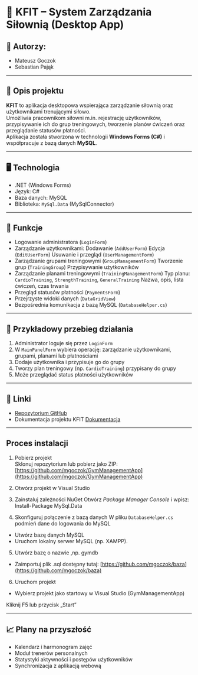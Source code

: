 # 💪 KFIT – System Zarządzania Siłownią (Desktop App)

## 👥 Autorzy:
- Mateusz Goczok  
- Sebastian Pająk  

---

## 🧾 Opis projektu

**KFIT** to aplikacja desktopowa wspierająca zarządzanie siłownią oraz użytkownikami trenującymi siłowo.  
Umożliwia pracownikom siłowni m.in. rejestrację użytkowników, przypisywanie ich do grup treningowych, tworzenie planów ćwiczeń oraz przeglądanie statusów płatności.  
Aplikacja została stworzona w technologii **Windows Forms (C#)** i współpracuje z bazą danych **MySQL**.

---

## 🖥️ Technologia

- .NET (Windows Forms)  
- Język: C#  
- Baza danych: MySQL  
- Biblioteka: `MySql.Data` (MySqlConnector)

---

## 🔧 Funkcje

-  Logowanie administratora (`LoginForm`)
-  Zarządzanie użytkownikami:
   Dodawanie (`AddUserForm`)
   Edycja (`EditUserForm`)
   Usuwanie i przegląd (`UserManagementForm`)
-  Zarządzanie grupami treningowymi (`GroupManagementForm`)
   Tworzenie grup (`TrainingGroup`)
   Przypisywanie użytkowników
-  Zarządzanie planami treningowymi (`TrainingManagementForm`)
   Typ planu: `CardioTraining`, `StrengthTraining`, `GeneralTraining`
   Nazwa, opis, lista ćwiczeń, czas trwania
-  Przegląd statusów płatności (`PaymentsForm`)
-  Przejrzyste widoki danych (`DataGridView`)
-  Bezpośrednia komunikacja z bazą MySQL (`DatabaseHelper.cs`)


---

## 📌 Przykładowy przebieg działania

1. Administrator loguje się przez `LoginForm`
2. W `MainPanelForm` wybiera operację: zarządzanie użytkownikami, grupami, planami lub płatnościami
3. Dodaje użytkownika i przypisuje go do grupy
4. Tworzy plan treningowy (np. `CardioTraining`) przypisany do grupy
5. Może przeglądać status płatności użytkowników

---

## 📎 Linki

- [Repozytorium GitHub](https://github.com/mgoczok/GymManagementApp)  
- Dokumentacja projektu KFIT [Dokumentacja](https://docs.google.com/document/d/1MdDYTozUvKZkoMoNhbUP1GgWAnoxanYu/edit?usp=sharing&ouid=115259876342809122980&rtpof=true&sd=true)


---

## Proces instalacji

1. Pobierz projekt  
   Sklonuj repozytorium lub pobierz jako ZIP:  
   [https://github.com/mgoczok/GymManagementApp](https://github.com/mgoczok/GymManagementApp)
   
2. Otwórz projekt w Visual Studio

3. Zainstaluj zależności NuGet
   Otwórz *Package Manager Console* i wpisz:  
   Install-Package MySql.Data

4. Skonfiguruj połączenie z bazą danych
W pliku `DatabaseHelper.cs` podmień dane do logowania do MySQL
  - Utwórz bazę danych MySQL
  - Uruchom lokalny serwer MySQL (np. XAMPP).

5. Utwórz bazę o nazwie ,np. gymdb
  - Zaimportuj plik .sql dostępny tutaj:
[https://github.com/mgoczok/baza](https://github.com/mgoczok/baza)

6. Uruchom projekt
- Wybierz projekt jako startowy w Visual Studio (GymManagementApp)

Kliknij F5 lub przycisk „Start”

--- 
## 📈 Plany na przyszłość

- Kalendarz i harmonogram zajęć
- Moduł trenerów personalnych
- Statystyki aktywności i postępów użytkowników
- Synchronizacja z aplikacją webową
